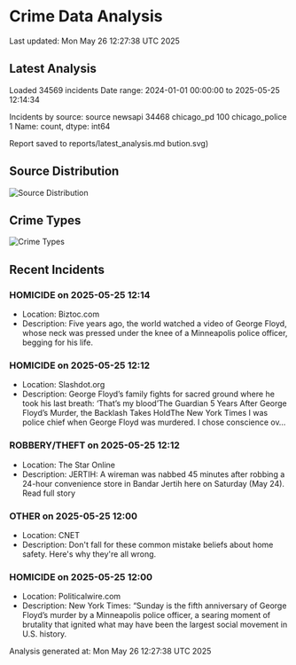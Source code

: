 # Crime Data Analysis
Last updated: Mon May 26 12:27:38 UTC 2025

## Latest Analysis

Loaded 34569 incidents
Date range: 2024-01-01 00:00:00 to 2025-05-25 12:14:34

Incidents by source:
source
newsapi           34468
chicago_pd          100
chicago_police        1
Name: count, dtype: int64

Report saved to reports/latest_analysis.md
bution.svg)

## Source Distribution
![Source Distribution](images/source_distribution.svg)

## Crime Types
![Crime Types](images/crime_types.svg)

## Recent Incidents

### HOMICIDE on 2025-05-25 12:14
- Location: Biztoc.com
- Description: Five years ago, the world watched a video of George Floyd, whose neck was pressed under the knee of a Minneapolis police officer, begging for his life.


### HOMICIDE on 2025-05-25 12:12
- Location: Slashdot.org
- Description: George Floyd’s family fights for sacred ground where he took his last breath: ‘That’s my blood’The Guardian 5 Years After George Floyd’s Murder, the Backlash Takes HoldThe New York Times I was police chief when George Floyd was murdered. I chose conscience ov…


### ROBBERY/THEFT on 2025-05-25 12:12
- Location: The Star Online
- Description: JERTIH: A wireman was nabbed 45 minutes after robbing a 24-hour convenience store in Bandar Jertih here on Saturday (May 24). Read full story


### OTHER on 2025-05-25 12:00
- Location: CNET
- Description: Don't fall for these common mistake beliefs about home safety. Here's why they're all wrong.


### HOMICIDE on 2025-05-25 12:00
- Location: Politicalwire.com
- Description: New York Times: “Sunday is the fifth anniversary of George Floyd’s murder by a Minneapolis police officer, a searing moment of brutality that ignited what may have been the largest social movement in U.S. history.

Analysis generated at: Mon May 26 12:27:38 UTC 2025
